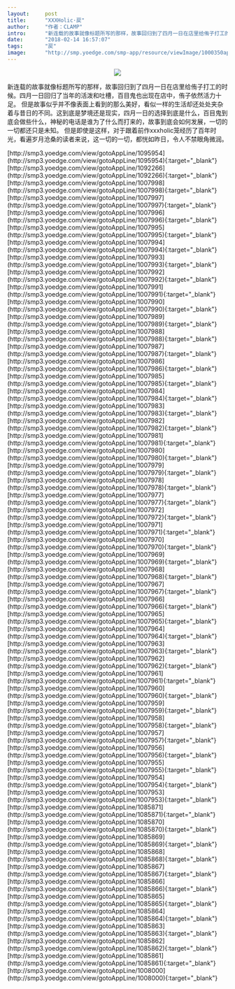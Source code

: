 ```yaml
---
layout:     post
title:      "XXXHolic·戻"
author:     "作者：CLAMP"
intro:      "新连载的故事就像标题所写的那样，故事回归到了四月一日在店里给侑子打工的时候。四月一日回归了当年的活泼和吐槽，百目鬼也出现在店中，侑子依然活力十足。 但是故事似乎并不像表面上看到的那么美好，看似一样的生活却还处处夹杂着与昔日的不同。这到底是梦境还是现实，四月一日的选择到底是什么，百目鬼到底会做些什么，神秘的电话是谁为了什么而打来的，故事到底会如何发展，一切的一切都还只是未知。 但是即使是这样，对于跟着前作xxxholic笼经历了百年时光，看遍岁月沧桑的读者来说，这一切的一切，都恍如昨日，令人不禁眼角微润。"
date:       "2018-02-14 16:57:07"
tags:       "戻"
image:      "http://smp.yoedge.com/smp-app/resource/viewImage/1000350appline.png"
---
```

<div style="text-align: center">
<p><img src="http://smp.yoedge.com/smp-app/resource/viewImage/1000350appline.png"/></p>
</div>
<p class="post-meta">
<span>新连载的故事就像标题所写的那样，故事回归到了四月一日在店里给侑子打工的时候。四月一日回归了当年的活泼和吐槽，百目鬼也出现在店中，侑子依然活力十足。 但是故事似乎并不像表面上看到的那么美好，看似一样的生活却还处处夹杂着与昔日的不同。这到底是梦境还是现实，四月一日的选择到底是什么，百目鬼到底会做些什么，神秘的电话是谁为了什么而打来的，故事到底会如何发展，一切的一切都还只是未知。 但是即使是这样，对于跟着前作xxxholic笼经历了百年时光，看遍岁月沧桑的读者来说，这一切的一切，都恍如昨日，令人不禁眼角微润。</span>
</p>
[http://smp3.yoedge.com/view/gotoAppLine/1095954](http://smp3.yoedge.com/view/gotoAppLine/1095954){:target="_blank"}
[http://smp3.yoedge.com/view/gotoAppLine/1092266](http://smp3.yoedge.com/view/gotoAppLine/1092266){:target="_blank"}
[http://smp3.yoedge.com/view/gotoAppLine/1007998](http://smp3.yoedge.com/view/gotoAppLine/1007998){:target="_blank"}
[http://smp3.yoedge.com/view/gotoAppLine/1007997](http://smp3.yoedge.com/view/gotoAppLine/1007997){:target="_blank"}
[http://smp3.yoedge.com/view/gotoAppLine/1007996](http://smp3.yoedge.com/view/gotoAppLine/1007996){:target="_blank"}
[http://smp3.yoedge.com/view/gotoAppLine/1007995](http://smp3.yoedge.com/view/gotoAppLine/1007995){:target="_blank"}
[http://smp3.yoedge.com/view/gotoAppLine/1007994](http://smp3.yoedge.com/view/gotoAppLine/1007994){:target="_blank"}
[http://smp3.yoedge.com/view/gotoAppLine/1007993](http://smp3.yoedge.com/view/gotoAppLine/1007993){:target="_blank"}
[http://smp3.yoedge.com/view/gotoAppLine/1007992](http://smp3.yoedge.com/view/gotoAppLine/1007992){:target="_blank"}
[http://smp3.yoedge.com/view/gotoAppLine/1007991](http://smp3.yoedge.com/view/gotoAppLine/1007991){:target="_blank"}
[http://smp3.yoedge.com/view/gotoAppLine/1007990](http://smp3.yoedge.com/view/gotoAppLine/1007990){:target="_blank"}
[http://smp3.yoedge.com/view/gotoAppLine/1007989](http://smp3.yoedge.com/view/gotoAppLine/1007989){:target="_blank"}
[http://smp3.yoedge.com/view/gotoAppLine/1007988](http://smp3.yoedge.com/view/gotoAppLine/1007988){:target="_blank"}
[http://smp3.yoedge.com/view/gotoAppLine/1007987](http://smp3.yoedge.com/view/gotoAppLine/1007987){:target="_blank"}
[http://smp3.yoedge.com/view/gotoAppLine/1007986](http://smp3.yoedge.com/view/gotoAppLine/1007986){:target="_blank"}
[http://smp3.yoedge.com/view/gotoAppLine/1007985](http://smp3.yoedge.com/view/gotoAppLine/1007985){:target="_blank"}
[http://smp3.yoedge.com/view/gotoAppLine/1007984](http://smp3.yoedge.com/view/gotoAppLine/1007984){:target="_blank"}
[http://smp3.yoedge.com/view/gotoAppLine/1007983](http://smp3.yoedge.com/view/gotoAppLine/1007983){:target="_blank"}
[http://smp3.yoedge.com/view/gotoAppLine/1007982](http://smp3.yoedge.com/view/gotoAppLine/1007982){:target="_blank"}
[http://smp3.yoedge.com/view/gotoAppLine/1007981](http://smp3.yoedge.com/view/gotoAppLine/1007981){:target="_blank"}
[http://smp3.yoedge.com/view/gotoAppLine/1007980](http://smp3.yoedge.com/view/gotoAppLine/1007980){:target="_blank"}
[http://smp3.yoedge.com/view/gotoAppLine/1007979](http://smp3.yoedge.com/view/gotoAppLine/1007979){:target="_blank"}
[http://smp3.yoedge.com/view/gotoAppLine/1007978](http://smp3.yoedge.com/view/gotoAppLine/1007978){:target="_blank"}
[http://smp3.yoedge.com/view/gotoAppLine/1007977](http://smp3.yoedge.com/view/gotoAppLine/1007977){:target="_blank"}
[http://smp3.yoedge.com/view/gotoAppLine/1007972](http://smp3.yoedge.com/view/gotoAppLine/1007972){:target="_blank"}
[http://smp3.yoedge.com/view/gotoAppLine/1007971](http://smp3.yoedge.com/view/gotoAppLine/1007971){:target="_blank"}
[http://smp3.yoedge.com/view/gotoAppLine/1007970](http://smp3.yoedge.com/view/gotoAppLine/1007970){:target="_blank"}
[http://smp3.yoedge.com/view/gotoAppLine/1007969](http://smp3.yoedge.com/view/gotoAppLine/1007969){:target="_blank"}
[http://smp3.yoedge.com/view/gotoAppLine/1007968](http://smp3.yoedge.com/view/gotoAppLine/1007968){:target="_blank"}
[http://smp3.yoedge.com/view/gotoAppLine/1007967](http://smp3.yoedge.com/view/gotoAppLine/1007967){:target="_blank"}
[http://smp3.yoedge.com/view/gotoAppLine/1007966](http://smp3.yoedge.com/view/gotoAppLine/1007966){:target="_blank"}
[http://smp3.yoedge.com/view/gotoAppLine/1007965](http://smp3.yoedge.com/view/gotoAppLine/1007965){:target="_blank"}
[http://smp3.yoedge.com/view/gotoAppLine/1007964](http://smp3.yoedge.com/view/gotoAppLine/1007964){:target="_blank"}
[http://smp3.yoedge.com/view/gotoAppLine/1007963](http://smp3.yoedge.com/view/gotoAppLine/1007963){:target="_blank"}
[http://smp3.yoedge.com/view/gotoAppLine/1007962](http://smp3.yoedge.com/view/gotoAppLine/1007962){:target="_blank"}
[http://smp3.yoedge.com/view/gotoAppLine/1007961](http://smp3.yoedge.com/view/gotoAppLine/1007961){:target="_blank"}
[http://smp3.yoedge.com/view/gotoAppLine/1007960](http://smp3.yoedge.com/view/gotoAppLine/1007960){:target="_blank"}
[http://smp3.yoedge.com/view/gotoAppLine/1007959](http://smp3.yoedge.com/view/gotoAppLine/1007959){:target="_blank"}
[http://smp3.yoedge.com/view/gotoAppLine/1007958](http://smp3.yoedge.com/view/gotoAppLine/1007958){:target="_blank"}
[http://smp3.yoedge.com/view/gotoAppLine/1007957](http://smp3.yoedge.com/view/gotoAppLine/1007957){:target="_blank"}
[http://smp3.yoedge.com/view/gotoAppLine/1007956](http://smp3.yoedge.com/view/gotoAppLine/1007956){:target="_blank"}
[http://smp3.yoedge.com/view/gotoAppLine/1007955](http://smp3.yoedge.com/view/gotoAppLine/1007955){:target="_blank"}
[http://smp3.yoedge.com/view/gotoAppLine/1007954](http://smp3.yoedge.com/view/gotoAppLine/1007954){:target="_blank"}
[http://smp3.yoedge.com/view/gotoAppLine/1007953](http://smp3.yoedge.com/view/gotoAppLine/1007953){:target="_blank"}
[http://smp3.yoedge.com/view/gotoAppLine/1085871](http://smp3.yoedge.com/view/gotoAppLine/1085871){:target="_blank"}
[http://smp3.yoedge.com/view/gotoAppLine/1085870](http://smp3.yoedge.com/view/gotoAppLine/1085870){:target="_blank"}
[http://smp3.yoedge.com/view/gotoAppLine/1085869](http://smp3.yoedge.com/view/gotoAppLine/1085869){:target="_blank"}
[http://smp3.yoedge.com/view/gotoAppLine/1085868](http://smp3.yoedge.com/view/gotoAppLine/1085868){:target="_blank"}
[http://smp3.yoedge.com/view/gotoAppLine/1085867](http://smp3.yoedge.com/view/gotoAppLine/1085867){:target="_blank"}
[http://smp3.yoedge.com/view/gotoAppLine/1085866](http://smp3.yoedge.com/view/gotoAppLine/1085866){:target="_blank"}
[http://smp3.yoedge.com/view/gotoAppLine/1085865](http://smp3.yoedge.com/view/gotoAppLine/1085865){:target="_blank"}
[http://smp3.yoedge.com/view/gotoAppLine/1085864](http://smp3.yoedge.com/view/gotoAppLine/1085864){:target="_blank"}
[http://smp3.yoedge.com/view/gotoAppLine/1085863](http://smp3.yoedge.com/view/gotoAppLine/1085863){:target="_blank"}
[http://smp3.yoedge.com/view/gotoAppLine/1085862](http://smp3.yoedge.com/view/gotoAppLine/1085862){:target="_blank"}
[http://smp3.yoedge.com/view/gotoAppLine/1085861](http://smp3.yoedge.com/view/gotoAppLine/1085861){:target="_blank"}
[http://smp3.yoedge.com/view/gotoAppLine/1008000](http://smp3.yoedge.com/view/gotoAppLine/1008000){:target="_blank"}


